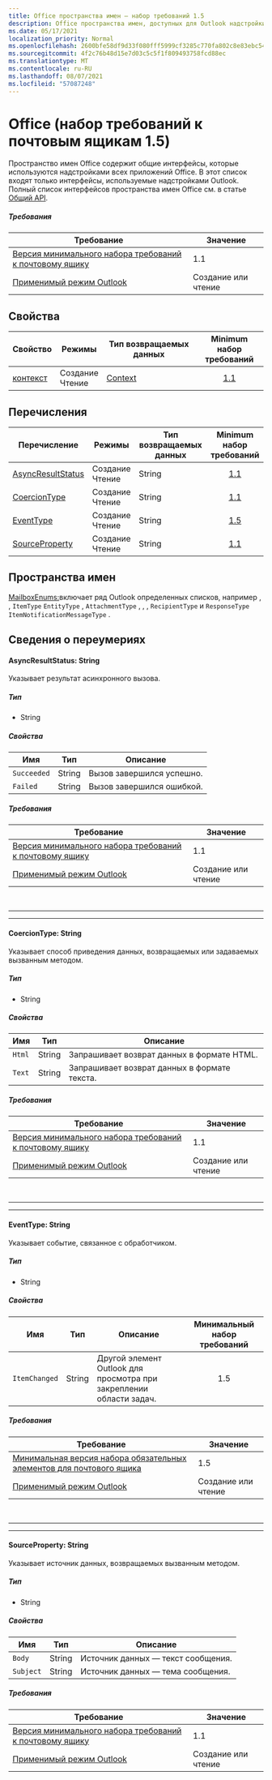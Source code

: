 ```yaml
---
title: Office пространства имен — набор требований 1.5
description: Office пространства имен, доступных для Outlook надстройки с помощью API почтовых ящиков, установленного 1.5.
ms.date: 05/17/2021
localization_priority: Normal
ms.openlocfilehash: 2600bfe58df9d33f080fff5999cf3285c770fa802c8e83ebc5405cbc0e727d96
ms.sourcegitcommit: 4f2c76b48d15e7d03c5c5f1f809493758fcd88ec
ms.translationtype: MT
ms.contentlocale: ru-RU
ms.lasthandoff: 08/07/2021
ms.locfileid: "57087248"
---
```

# <a name="office-mailbox-requirement-set-15"></a>Office (набор требований к почтовым ящикам 1.5)

Пространство имен Office содержит общие интерфейсы, которые используются надстройками всех приложений Office. В этот список входят только интерфейсы, используемые надстройками Outlook. Полный список интерфейсов пространства имен Office см. в статье [Общий API](/javascript/api/office).

##### <a name="requirements"></a>Требования

|Требование| Значение|
|---|---|
|[Версия минимального набора требований к почтовому ящику](../../requirement-sets/outlook-api-requirement-sets.md)| 1.1|
|[Применимый режим Outlook](../../../outlook/outlook-add-ins-overview.md#extension-points)| Создание или чтение|

## <a name="properties"></a>Свойства

| Свойство | Режимы | Тип возвращаемых данных | Minimum<br>набор требований |
|---|---|---|:---:|
| [контекст](office.context.md) | Создание<br>Чтение | [Context](/javascript/api/office/office.context?view=outlook-js-1.5&preserve-view=true) | [1.1](../requirement-set-1.1/outlook-requirement-set-1.1.md) |

## <a name="enumerations"></a>Перечисления

| Перечисление | Режимы | Тип возвращаемых данных | Minimum<br>набор требований |
|---|---|---|:---:|
| [AsyncResultStatus](#asyncresultstatus-string) | Создание<br>Чтение | String | [1.1](../requirement-set-1.1/outlook-requirement-set-1.1.md) |
| [CoercionType](#coerciontype-string) | Создание<br>Чтение | String | [1.1](../requirement-set-1.1/outlook-requirement-set-1.1.md) |
| [EventType](#eventtype-string) | Создание<br>Чтение | String | [1.5](../requirement-set-1.5/outlook-requirement-set-1.5.md) |
| [SourceProperty](#sourceproperty-string) | Создание<br>Чтение | String | [1.1](../requirement-set-1.1/outlook-requirement-set-1.1.md) |

## <a name="namespaces"></a>Пространства имен

[MailboxEnums:](/javascript/api/outlook/office.mailboxenums.attachmentcontentformat?view=outlook-js-1.5&preserve-view=true)включает ряд Outlook определенных списков, например , , `ItemType` `EntityType` , `AttachmentType` , , , `RecipientType` и `ResponseType` `ItemNotificationMessageType` .

## <a name="enumeration-details"></a>Сведения о переумериях

#### <a name="asyncresultstatus-string"></a>AsyncResultStatus: String

Указывает результат асинхронного вызова.

##### <a name="type"></a>Тип

*   String

##### <a name="properties"></a>Свойства

|Имя| Тип| Описание|
|---|---|---|
|`Succeeded`| String|Вызов завершился успешно.|
|`Failed`| String|Вызов завершился ошибкой.|

##### <a name="requirements"></a>Требования

|Требование| Значение|
|---|---|
|[Версия минимального набора требований к почтовому ящику](../../requirement-sets/outlook-api-requirement-sets.md)| 1.1|
|[Применимый режим Outlook](../../../outlook/outlook-add-ins-overview.md#extension-points)| Создание или чтение|

<br>

---
---

#### <a name="coerciontype-string"></a>CoercionType: String

Указывает способ приведения данных, возвращаемых или задаваемых вызванным методом.

##### <a name="type"></a>Тип

*   String

##### <a name="properties"></a>Свойства

|Имя| Тип| Описание|
|---|---|---|
|`Html`| String|Запрашивает возврат данных в формате HTML.|
|`Text`| String|Запрашивает возврат данных в формате текста.|

##### <a name="requirements"></a>Требования

|Требование| Значение|
|---|---|
|[Версия минимального набора требований к почтовому ящику](../../requirement-sets/outlook-api-requirement-sets.md)| 1.1|
|[Применимый режим Outlook](../../../outlook/outlook-add-ins-overview.md#extension-points)| Создание или чтение|

<br>

---
---

#### <a name="eventtype-string"></a>EventType: String

Указывает событие, связанное с обработчиком.

##### <a name="type"></a>Тип

*   String

##### <a name="properties"></a>Свойства

| Имя | Тип | Описание | Минимальный набор требований |
|---|---|---|:---:|
|`ItemChanged`| String | Другой элемент Outlook для просмотра при закреплении области задач. | 1.5 |

##### <a name="requirements"></a>Требования

|Требование| Значение|
|---|---|
|[Минимальная версия набора обязательных элементов для почтового ящика](../../requirement-sets/outlook-api-requirement-sets.md)| 1.5 |
|[Применимый режим Outlook](../../../outlook/outlook-add-ins-overview.md#extension-points)| Создание или чтение |

<br>

---
---

#### <a name="sourceproperty-string"></a>SourceProperty: String

Указывает источник данных, возвращаемых вызванным методом.

##### <a name="type"></a>Тип

*   String

##### <a name="properties"></a>Свойства

|Имя| Тип| Описание|
|---|---|---|
|`Body`| String|Источник данных — текст сообщения.|
|`Subject`| String|Источник данных — тема сообщения.|

##### <a name="requirements"></a>Требования

|Требование| Значение|
|---|---|
|[Версия минимального набора требований к почтовому ящику](../../requirement-sets/outlook-api-requirement-sets.md)| 1.1|
|[Применимый режим Outlook](../../../outlook/outlook-add-ins-overview.md#extension-points)| Создание или чтение|
